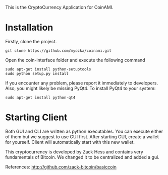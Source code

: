 This is the CryptoCurrency Application for CoinAMI.

# Installation

Firstly, clone the project.
```
git clone https://github.com/myozka/coinami.git
```

Open the coin-interface folder and execute the following command

```
sudo apt-get install python-setuptools
sudo python setup.py install
```

If you encounter any problem, please report it immediately to developers. 
Also, you might likely be missing PyQt4. To install PyQt4 to your system:

```
sudo apt-get install python-qt4
```

# Starting Client

Both GUI and CLI are written as python executables. You can execute either of them but we suggest to use GUI first.
After starting GUI, create a wallet for yourself. Client will automatically start with this new wallet.

This cryptocurrency is developed by Zack Hess and contains very fundamentals of Bitcoin. We changed it to be centralized and added a gui.

References: http://github.com/zack-bitcoin/basiccoin
